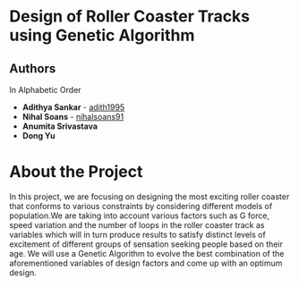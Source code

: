 # Design of Roller Coaster Tracks using Genetic Algorithm


## Authors
In Alphabetic Order 
* **Adithya Sankar** - [adith1995](https://github.com/adith1995)
* **Nihal Soans** - [nihalsoans91](https://github.com/nihalsoans91)
* **Anumita Srivastava** 
* **Dong Yu** 

# About the Project

In this project, we are focusing on designing the most exciting roller coaster that conforms to various constraints by considering different models of population.We are taking into account various factors such as G force, speed variation and the number of loops in the roller coaster track as variables which will in turn produce results to satisfy distinct levels of excitement of different groups of sensation seeking people based on their age. We will use a Genetic Algorithm to evolve the best combination of the aforementioned variables of design factors and come up with an optimum design.
